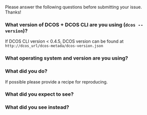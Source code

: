 Please answer the following questions before submitting your issue. Thanks!

### What version of DCOS + DCOS CLI are you using (`dcos --version`)?
If DCOS CLI version < 0.4.5, DCOS version can be found at `http://dcos_url/dcos-metada/dcos-version.json`


### What operating system and version are you using?


### What did you do?
If possible please provide a recipe for reproducing.


### What did you expect to see?


### What did you see instead?
